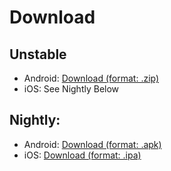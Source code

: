 # Download

## Unstable
- Android: [Download (format: .zip)](https://nightly.link/Frontesque/VueTube/workflows/ci/main/android.zip)
- iOS: See Nightly Below

## Nightly:
- Android: [Download (format: .apk)](https://cdn.discordapp.com/attachments/946910031562027029/955155427602071602/VueTube-Nightly-March-20-2022.apk)
- iOS: [Download (format: .ipa)](https://cdn.discordapp.com/attachments/949908267855921163/952964142841626705/VueTube.ipa)

<!-- <NextSteps>
  <Step href="/guide/nightly-install" title="Install Nightly Builds" description="Learn how to quickly install VueTube."/>
  <Step href="/guide/unstable-install" title="Install Unstable Builds" description="Learn how to quickly install VueTube."/>
</NextSteps> -->
